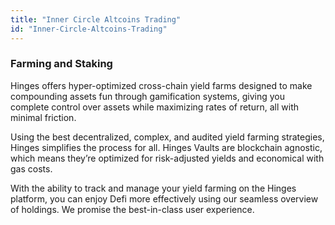 ```yaml
---
title: "Inner Circle Altcoins Trading"
id: "Inner-Circle-Altcoins-Trading"
---
```


### Farming and Staking

Hinges offers hyper-optimized cross-chain yield farms designed to make compounding assets fun through gamification systems, giving you complete control over assets while maximizing rates of return, all with minimal friction.

Using the best decentralized, complex, and audited yield farming strategies, Hinges simplifies the process for all. Hinges Vaults are blockchain agnostic, which means they’re optimized for risk-adjusted yields and economical with gas costs.

With the ability to track and manage your yield farming on the Hinges platform, you can enjoy Defi more effectively using our seamless overview of holdings. We promise the best-in-class user experience.